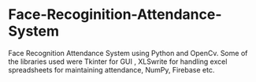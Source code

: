 # Face-Recoginition-Attendance-System
Face Recognition Attendance System using Python and OpenCv. Some of the libraries used were Tkinter for GUI , XLSwrite for handling excel spreadsheets for maintaining attendance, NumPy, Firebase etc.
